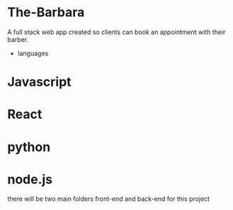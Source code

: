 # The-Barbara
A full stack web app created so clients can book an appointment with their barber.

* languages 
<!-- Front-End -->
# Javascript
# React

<!-- Back-End -->
# python
# node.js

there will be two main folders front-end and back-end for this project 